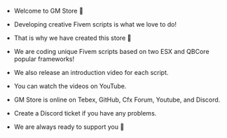 - Welcome to GM Store 🌱

- Developing creative Fivem scripts is what we love to do!
- That is why we have created this store 🍃

- We are coding unique Fivem scripts based on two ESX and QBCore popular frameworks!

- We also release an introduction video for each script.
- You can watch the videos on YouTube.

- GM Store is online on Tebex, GitHub, Cfx Forum, Youtube, and Discord.

- Create a Discord ticket if you have any problems.
- We are always ready to support you 🌊
